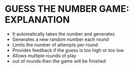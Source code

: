 # GUESS THE NUMBER GAME: EXPLANATION
- It automatically takes the number and generates
-  Generates a new random number each round
- Limits the number of attempts per round
- Provides feedback if the guess is too high or too low
- Allows multiple rounds of play
- out of rounds then the game will be finished
